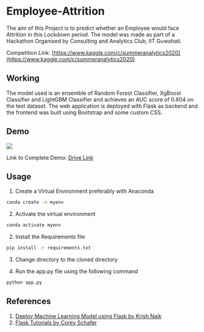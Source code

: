 # Employee-Attrition
The aim of this Project is to predict whether an Employee would face Attrition in this Lockdown period.
The model was made as part of a Hackathon Organised by Consulting and Analytics Club, IIT Guwahati.

Competition Link: [https://www.kaggle.com/c/summeranalytics2020](https://www.kaggle.com/c/summeranalytics2020)

## Working
The model used is an ensemble of Random Forest Classifier, XgBoost Classifier and LightGBM Classifier and achieves an AUC score of 0.804 on the test dataset. 
The web application is deployed with Flask as backend and the frontend was built using Bootstrap and some custom CSS.

## Demo
![](https://github.com/DebarshiChanda/Employee-Attrition/blob/master/Employee-Attrition.gif)

Link to Complete Demo: [Drive Link](https://drive.google.com/file/d/1yd-FzRsRnj7BX0ueNQwODuEJaRmUfP-A/view?usp=sharing)

## Usage
1. Create a Virtual Environment preferably with Anaconda
```bash
conda create -n myenv
```
2. Activate the virtual environment
```bash
conda activate myenv
```
2. Install the Requirements file
```bash
pip install -r requirements.txt
```
3. Change directory to the cloned directory

4. Run the app.py file using the following command
```bash
python app.py
```

## References
1. [Deploy Machine Learning Model using Flask by Krish Naik](https://www.youtube.com/watch?v=UbCWoMf80PY)
2. [Flask Tutorials by Corey Schafer](https://www.youtube.com/playlist?list=PL-osiE80TeTs4UjLw5MM6OjgkjFeUxCYH)
